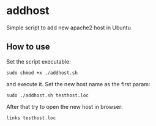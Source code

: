 addhost
=======

Simple script to add new apache2 host in Ubuntu

How to use
----------

Set the script executable:

```
sudo chmod +x ./addhost.sh
```
and execute it. Set the new host name as the first param:
```
sudo ./addhost.sh testhost.loc
```

After that try to open the new host in browser:
```
links testhost.loc
```
